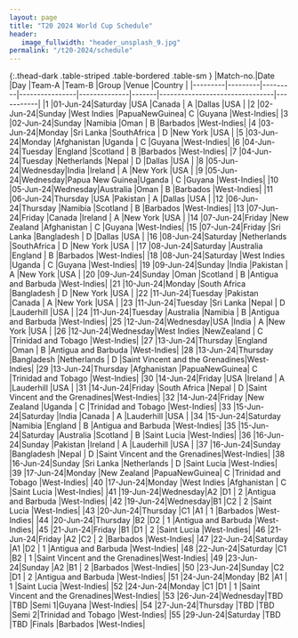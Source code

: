 ```yaml
---
layout: page
title: "T20 2024 World Cup Schedule"
header:
   image_fullwidth: "header_unsplash_9.jpg"
permalink: "/t20-2024/schedule"
---
```


{:.thead-dark .table-striped .table-bordered .table-sm }
|Match-no.|Date     |Day      |Team-A          |Team-B        |Group       |Venue                           |Country    |
|---------|---------|---------|----------------|--------------|-------|--------------------------------|-----------|
|1        |01-Jun-24|Saturday |USA             |Canada        | A     |Dallas                          |USA        |
|2        |02-Jun-24|Sunday   |West Indies     |PapuaNewGuinea| C     |Guyana                          |West-Indies|
|3        |02-Jun-24|Sunday   |Namibia         |Oman          | B     |Barbados                        |West-Indies|
|4        |03-Jun-24|Monday   |Sri Lanka       |SouthAfrica   | D     |New York                        |USA        |
|5        |03-Jun-24|Monday   |Afghanistan     |Uganda        | C     |Guyana                          |West-Indies|
|6        |04-Jun-24|Tuesday  |England         |Scotland      | B     |Barbados                        |West-Indies|
|7        |04-Jun-24|Tuesday  |Netherlands     |Nepal         | D     |Dallas                          |USA        |
|8        |05-Jun-24|Wednesday|India           |Ireland       | A     |New York                        |USA        |
|9        |05-Jun-24|Wednesday|Papua New Guinea|Uganda        | C     |Guyana                          |West-Indies|
|10       |05-Jun-24|Wednesday|Australia       |Oman          | B     |Barbados                        |West-Indies|
|11       |06-Jun-24|Thursday |USA             |Pakistan      | A     |Dallas                          |USA        |
|12       |06-Jun-24|Thursday |Namibia         |Scotland      | B     |Barbados                        |West-Indies|
|13       |07-Jun-24|Friday   |Canada          |Ireland       | A     |New York                        |USA        |
|14       |07-Jun-24|Friday   |New Zealand     |Afghanistan   | C     |Guyana                          |West-Indies|
|15       |07-Jun-24|Friday   |Sri Lanka       |Bangladesh    | D     |Dallas                          |USA        |
|16       |08-Jun-24|Saturday |Netherlands     |SouthAfrica   | D     |New York                        |USA        |
|17       |08-Jun-24|Saturday |Australia       |England       | B     |Barbados                        |West-Indies|
|18       |08-Jun-24|Saturday |West Indies     |Uganda        | C     |Guyana                          |West-Indies|
|19       |09-Jun-24|Sunday   |India           |Pakistan      | A     |New York                        |USA        |
|20       |09-Jun-24|Sunday   |Oman            |Scotland      | B     |Antigua and Barbuda             |West-Indies|
|21       |10-Jun-24|Monday   |South Africa    |Bangladesh    | D     |New York                        |USA        |
|22       |11-Jun-24|Tuesday  |Pakistan        |Canada        | A     |New York                        |USA        |
|23       |11-Jun-24|Tuesday  |Sri Lanka       |Nepal         | D     |Lauderhill                      |USA        |
|24       |11-Jun-24|Tuesday  |Australia       |Namibia       | B     |Antigua and Barbuda             |West-Indies|
|25       |12-Jun-24|Wednesday|USA             |India         | A     |New York                        |USA        |
|26       |12-Jun-24|Wednesday|West Indies     |NewZealand    | C     |Trinidad and Tobago             |West-Indies|
|27       |13-Jun-24|Thursday |England         |Oman          | B     |Antigua and Barbuda             |West-Indies|
|28       |13-Jun-24|Thursday |Bangladesh      |Netherlands   | D     |Saint Vincent and the Grenadines|West-Indies|
|29       |13-Jun-24|Thursday |Afghanistan     |PapuaNewGuinea| C     |Trinidad and Tobago             |West-Indies|
|30       |14-Jun-24|Friday   |USA             |Ireland       | A     |Lauderhill                      |USA        |
|31       |14-Jun-24|Friday   |South Africa    |Nepal         | D     |Saint Vincent and the Grenadines|West-Indies|
|32       |14-Jun-24|Friday   |New Zealand     |Uganda        | C     |Trinidad and Tobago             |West-Indies|
|33       |15-Jun-24|Saturday |India           |Canada        | A     |Lauderhill                      |USA        |
|34       |15-Jun-24|Saturday |Namibia         |England       | B     |Antigua and Barbuda             |West-Indies|
|35       |15-Jun-24|Saturday |Australia       |Scotland      | B     |Saint Lucia                     |West-Indies|
|36       |16-Jun-24|Sunday   |Pakistan        |Ireland       | A     |Lauderhill                      |USA        |
|37       |16-Jun-24|Sunday   |Bangladesh      |Nepal         | D     |Saint Vincent and the Grenadines|West-Indies|
|38       |16-Jun-24|Sunday   |Sri Lanka       |Netherlands   | D     |Saint Lucia                     |West-Indies|
|39       |17-Jun-24|Monday   |New Zealand     |PapuaNewGuinea| C     |Trinidad and Tobago             |West-Indies|
|40       |17-Jun-24|Monday   |West Indies     |Afghanistan   | C     |Saint Lucia                     |West-Indies|
|41       |19-Jun-24|Wednesday|A2              |D1            | 2     |Antigua and Barbuda             |West-Indies|
|42       |19-Jun-24|Wednesday|B1              |C2            | 2     |Saint Lucia                     |West-Indies|
|43       |20-Jun-24|Thursday |C1              |A1            | 1     |Barbados                        |West-Indies|
|44       |20-Jun-24|Thursday |B2              |D2            | 1     |Antigua and Barbuda             |West-Indies|
|45       |21-Jun-24|Friday   |B1              |D1            | 2     |Saint Lucia                     |West-Indies|
|46       |21-Jun-24|Friday   |A2              |C2            | 2     |Barbados                        |West-Indies|
|47       |22-Jun-24|Saturday |A1              |D2            | 1     |Antigua and Barbuda             |West-Indies|
|48       |22-Jun-24|Saturday |C1              |B2            | 1     |Saint Vincent and the Grenadines|West-Indies|
|49       |23-Jun-24|Sunday   |A2              |B1            | 2     |Barbados                        |West-Indies|
|50       |23-Jun-24|Sunday   |C2              |D1            | 2     |Antigua and Barbuda             |West-Indies|
|51       |24-Jun-24|Monday   |B2              |A1            | 1     |Saint Lucia                     |West-Indies|
|52       |24-Jun-24|Monday   |C1              |D1            | 1     |Saint Vincent and the Grenadines|West-Indies|
|53       |26-Jun-24|Wednesday|TBD             |TBD           |Semi 1|Guyana                          |West-Indies|
|54       |27-Jun-24|Thursday |TBD             |TBD           |Semi 2|Trinidad and Tobago             |West-Indies|
|55       |29-Jun-24|Saturday |TBD             |TBD           |Finals  |Barbados                        |West-Indies|
